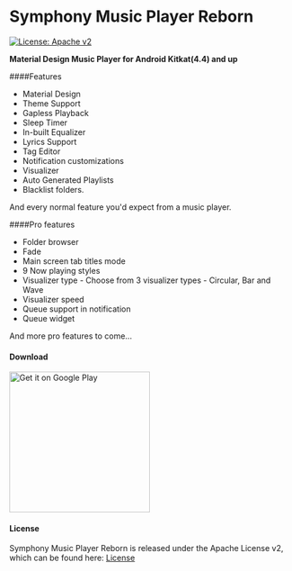 # Symphony Music Player Reborn
[![License: Apache v2](https://img.shields.io/badge/License-Apache%20v2-blue.svg)](https://github.com/projjalsengupta/SymphonyMusicPlayerReborn/blob/master/README.md)

**Material Design Music Player for Android Kitkat(4.4) and up**

####Features

- Material Design
- Theme Support
- Gapless Playback
- Sleep Timer
- In-built Equalizer
- Lyrics Support
- Tag Editor
- Notification customizations
- Visualizer
- Auto Generated Playlists
- Blacklist folders. 

And every normal feature you'd expect from a music player.

####Pro features

- Folder browser
- Fade
- Main screen tab titles mode
- 9 Now playing styles
- Visualizer type - Choose from 3 visualizer types - Circular, Bar and Wave
- Visualizer speed
- Queue support in notification
- Queue widget

And more pro features to come...

#### Download

<a href='https://play.google.com/store/apps/details?id=music.symphony.com.materialmusicv2'><img width="250" alt='Get it on Google Play' src='https://play.google.com/intl/en_us/badges/images/generic/en_badge_web_generic.png'/></a>

#### License

Symphony Music Player Reborn is released under the Apache License v2, which can be found here: [License](LICENSE)
